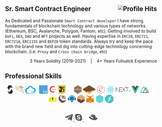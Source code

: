 <!-- [![Banner][banner-img]][banner-link] -->

<h2>Sr. Smart Contract Engineer<img align="right" alt="Profile Hits" src="https://komarev.com/ghpvc/?username=aifeelit&style=flat-square"></h2>

<!-- ### I am a Sr. Smart Contract Engineer -->

As Dedicated and Passionate `Smart Contract developer` I have strong fundamentals of blockchain technology and various types of networks. (Ethereum, BSC, Avalanche, Polygon, Fantom, etc). Getting involved to build `DeFi`, `DEX`, `DAO` and `NFT` projects as well. Having expertise in `ERC20`, `ERC721`, `ERC721A`, `ERC1155` and `BEP20` token standards. Always try and keep the pace with the brand new field and dig into cutting-edge technology concerning blockchain.
(i.e. `Proxy` and `Cross chain bridge`, etc)
<p align="right">3 Years Solidity (2019-2021) &nbsp;&nbsp; | &nbsp;&nbsp; 4+ Years Fullsatck Experience</p>


## Professional Skills

<!-- ### Languages | Frameworks, Libraries | Tools -->

<div align="center">
  <img alt="Solidity" src="https://raw.githubusercontent.com/aifeelit/aifeelit/master/Skill/Solidity.png" height="28">
  <img alt="Web3" src="https://raw.githubusercontent.com/aifeelit/aifeelit/master/Skill/Web3.svg" height="28">
  <img alt="Ethers" src="https://raw.githubusercontent.com/aifeelit/aifeelit/master/Skill/Ethers.png" height="26">
  <img alt="Typescript" src="https://raw.githubusercontent.com/aifeelit/aifeelit/master/Skill/TypeScript.svg" height="28">
  <img alt="C++" src="https://raw.githubusercontent.com/aifeelit/aifeelit/master/Skill/C++.png" height="28">
  <img alt="Javascript" src="https://raw.githubusercontent.com/aifeelit/aifeelit/master/Skill/Javascript.svg" height="28">

  <img alt="Hardhat" src="https://raw.githubusercontent.com/aifeelit/aifeelit/master/Skill/Blank.png" height="20">

  <img alt="aaa" src="https://raw.githubusercontent.com/aifeelit/aifeelit/master/Skill/Mocha.png" height="28">
  <img alt="aaa" src="https://raw.githubusercontent.com/aifeelit/aifeelit/master/Skill/Waffle.png" height="28">
  <img alt="aaa" src="https://raw.githubusercontent.com/aifeelit/aifeelit/master/Skill/Chai.png" height="28">
  <img alt="aaa" src="https://raw.githubusercontent.com/aifeelit/aifeelit/master/Skill/React.svg" height="28">
  <img alt="aaa" src="https://raw.githubusercontent.com/aifeelit/aifeelit/master/Skill/Next.js.png" height="28">
  <img alt="aaa" src="https://raw.githubusercontent.com/aifeelit/aifeelit/master/Skill/Vue.js.svg" height="26">
  <img alt="aaa" src="https://raw.githubusercontent.com/aifeelit/aifeelit/master/Skill/Nuxt.js.svg" height="28">

  <img alt="Hardhat" src="https://raw.githubusercontent.com/aifeelit/aifeelit/master/Skill/Blank.png" height="20">

  <img alt="Hardhat" src="https://raw.githubusercontent.com/aifeelit/aifeelit/master/Skill/Hardhat.svg" height="28">
  <img alt="Truffle" src="https://raw.githubusercontent.com/aifeelit/aifeelit/master/Skill/Truffle.svg" height="28">
  <img alt="Remix" src="https://raw.githubusercontent.com/aifeelit/aifeelit/master/Skill/Remix.png" height="28">
  <img alt="Ganache" src="https://raw.githubusercontent.com/aifeelit/aifeelit/master/Skill/Ganache.png" height="28">
  <img alt="Metamask" src="https://raw.githubusercontent.com/aifeelit/aifeelit/master/Skill/Metamask.svg" height="28">
  <img alt="IPFS" src="https://raw.githubusercontent.com/aifeelit/aifeelit/master/Skill/IPFS.svg" height="28">
  <img alt="Filecoin" src="https://raw.githubusercontent.com/aifeelit/aifeelit/master/Skill/Filecoin.png" height="28">
</div>

##
<p align="center">
  <a href="https://t.me/hunter0129" target="_blank">
    <img alt="telegram" src="https://raw.githubusercontent.com/aifeelit/aifeelit/master/Contact/telegram.png" height="28"/>
  </a>
  <a href="https://join.skype.com/invite/D2VAg8BG65ku" target="_blank">
    <img alt="skype" src="https://raw.githubusercontent.com/aifeelit/aifeelit/master/Contact/skype.png" height="28" />
  </a>
  
  <img alt="Hardhat" src="https://raw.githubusercontent.com/aifeelit/aifeelit/master/Skill/Blank.png" height="12">

  <a href="https://github.com/aifeelit" target="_blank">
    <img alt="skype" src="https://raw.githubusercontent.com/aifeelit/aifeelit/master/Contact/website.png" height="28" />
  </a>
</p>

<!-- Link anchors -->
<!-- [banner-img]: https://raw.githubusercontent.com/aifeelit/aifeelit/master/GitProfile.png -->
<!-- [banner-link]: https://github.com/aifeelit -->
<!-- [banner-link]: https://hunter0129.herokuapp.com/ -->